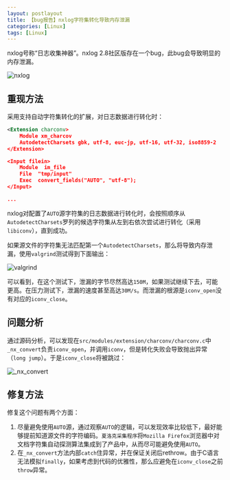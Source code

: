 ```yaml
---
layout: postlayout
title: 【bug报告】nxlog字符集转化导致内存泄漏
categories: [Linux]
tags: [Linux]
---
```


nxlog号称“日志收集神器”。nxlog 2.8社区版存在一个bug，此bug会导致明显的内存泄漏。

![nxlog](http://upload-images.jianshu.io/upload_images/42733-e66027232e2ea2f3.png?imageMogr2/auto-orient/strip%7CimageView2/2/w/1240)

## 重现方法

采用支持自动字符集转化的扩展，对日志数据进行转化时：

```xml
<Extension charconv>
    Module xm_charcov
    AutodetectCharsets gbk, utf-8, euc-jp, utf-16, utf-32, iso8859-2
</Extension>

<Input filein>
    Module  im_file
    File  "tmp/input"
    Exec  convert_fields("AUTO", "utf-8");
</Input>

...
```

nxlog对配置了`AUTO`源字符集的日志数据进行转化时，会按照顺序从`AutodetectCharsets`罗列的候选字符集从左到右依次尝试进行转化（采用`libiconv`），直到成功。

如果源文件的字符集无法匹配第一个`AutodetectCharsets`，那么将导致内存泄漏，使用`valgrind`测试得到下面输出：

![valgrind](http://upload-images.jianshu.io/upload_images/42733-09a66d82207f4b2f.png?imageMogr2/auto-orient/strip%7CimageView2/2/w/1240)

 可以看到，在这个测试下，泄漏的字节尽然高达`150M`，如果测试继续下去，可能更高。在压力测试下，泄漏的速度甚至高达`30M/s`。而泄漏的根源是`iconv_open`没有对应的`iconv_close`。

## 问题分析

通过源码分析，可以发现在`src/modules/extension/charconv/charconv.c`中`_nx_convert`负责`iconv_open`，并调用`iconv`，但是转化失败会导致抛出异常（`long jump`）。于是`iconv_close`将被跳过：


![_nx_convert](http://upload-images.jianshu.io/upload_images/42733-cb92eefb7f8bd8d9.png?imageMogr2/auto-orient/strip%7CimageView2/2/w/1240)


## 修复方法

修复这个问题有两个方面：

1. 尽量避免使用`AUTO`源，通过观察`AUTO`的逻辑，可以发现效率比较低下，最好能够提前知道源文件的字符编码。`夏洛克采集程序`将`Mozilla Firefox`浏览器中对文档字符集自动探测算法集成到了产品中，从而尽可能避免使用`AUTO`。
2. 在`_nx_convert`方法内部`catch`住异常，并在保证关闭后rethrow。由于C语言无法模拟`finally`，如果考虑到代码的优雅性，那么应避免在`iconv_close`之前`throw`异常。